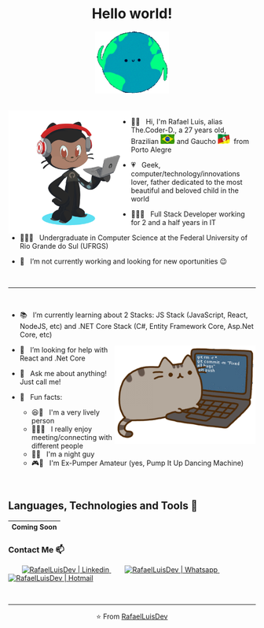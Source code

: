 <h1 align="center">Hello world! </h1>
<p align="center"><img src="https://github.com/RafaelLuisDev/RafaelLuisDev/blob/master/hello%20world.gif" width="150px"></p>
<br>

<img align="left" src='https://github.com/RafaelLuisDev/RafaelLuisDev/blob/master/octocat.png' height='250px'> 

- ✌🏽 &nbsp; Hi, I'm Rafael Luis, alias The.Coder-D., a 27 years old, Brazilian <img src='https://github.com/RafaelLuisDev/RafaelLuisDev/blob/master/br%20flag.gif' height='20px'> and Gaucho <img src='https://github.com/RafaelLuisDev/RafaelLuisDev/blob/master/rs%20flag.gif' height='20px'> from Porto Alegre

- 💗 &nbsp; Geek, computer/technology/innovations lover, father dedicated to the most beautiful and beloved child in the world

- 👨🏽‍💻 &nbsp; Full Stack Developer working for 2 and a half years in IT

- 👨🏽‍🎓 &nbsp; Undergraduate in Computer Science at the Federal University of Rio Grande do Sul (UFRGS)

- 🔭 &nbsp; I’m not currently working and looking for new oportunities 😉

<br>
<hr>
<br>

- 📚 &nbsp; I’m currently learning about 2 Stacks: JS Stack (JavaScript, React, NodeJS, etc) and .NET Core Stack (C#, Entity Framework Core, Asp.Net Core, etc)

<img align="right" src='https://github.com/RafaelLuisDev/RafaelLuisDev/blob/master/cat%20typing.gif' height='200px'> 

- 🤔 &nbsp; I’m looking for help with React and .Net Core

- 💬 &nbsp; Ask me about anything! Just call me!

- 🤭 &nbsp; Fun facts: 
  - 😆🤩 &nbsp; I'm a very lively person
  - 🔗🤝🏾 &nbsp; I really enjoy meeting/connecting with different people
  - 🌃🌙 &nbsp; I'm a night guy
  - 🎮👟 &nbsp; I'm Ex-Pumper Amateur (yes, Pump It Up Dancing Machine)

<br>

## Languages, Technologies and Tools 🚀

| Coming Soon |
| - |


### Contact Me 📫

  <p>&nbsp;&nbsp;&nbsp;&nbsp;&nbsp;&nbsp;
  <a href="https://www.linkedin.com/in/rafael-luis-alves/">
    <img alt="RafaelLuisDev | Linkedin" width="50px" src="https://image.flaticon.com/icons/svg/174/174857.svg" />
  </a>
  &nbsp;&nbsp;&nbsp;&nbsp;&nbsp;&nbsp;
  <a href="https://wa.me/5551983336677">
    <img alt="RafaelLuisDev | Whatsapp" width="50px" src="https://image.flaticon.com/icons/svg/2111/2111728.svg" />
  </a>
  &nbsp;&nbsp;&nbsp;&nbsp;&nbsp;&nbsp;
  <a href="mailto:rafaellfra@hotmail.com">
    <img alt="RafaelLuisDev | Hotmail" width="50px" src="https://image.flaticon.com/icons/svg/732/732223.svg" />
  </a>
 </p>
 <br>
<hr>

<p align="center">⭐️ From <a href="https://github.com/RafaelLuisDev">RafaelLuisDev</a> </p>
